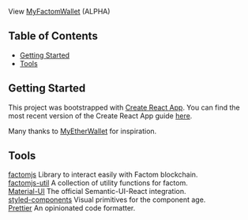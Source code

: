View [MyFactomWallet](https://myfactomwallet.github.io/MyFactomWallet/) (ALPHA)

## Table of Contents

* [Getting Started](#getting-started)
* [Tools](#tools)

## Getting Started

This project was bootstrapped with [Create React App](https://github.com/facebookincubator/create-react-app).
You can find the most recent version of the Create React App guide [here](https://github.com/facebookincubator/create-react-app/blob/master/packages/react-scripts/template/README.md).

Many thanks to [MyEtherWallet](https://github.com/MyEtherWallet/) for inspiration.

## Tools

[factomjs](https://github.com/PaulBernier/factomjs)
Library to interact easily with Factom blockchain.  
[factomjs-util](https://github.com/Emyrk/factomjs-util) A collection of utility functions for factom.  
[Material-UI](https://material-ui.com/) The official Semantic-UI-React integration.  
[styled-components](https://www.styled-components.com/) Visual primitives for the component age.  
[Prettier](https://prettier.io/) An opinionated code formatter.
